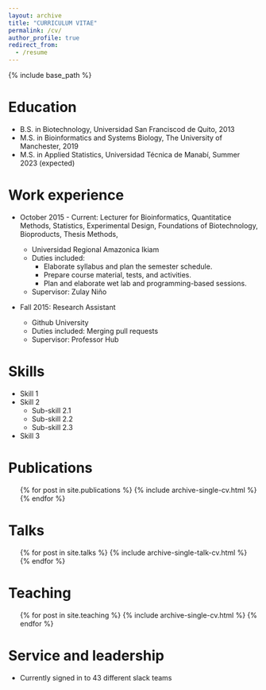 ```yaml
---
layout: archive
title: "CURRICULUM VITAE"
permalink: /cv/
author_profile: true
redirect_from:
  - /resume
---
```


{% include base_path %}

Education
======
* B.S. in Biotechnology, Universidad San Franciscod de Quito, 2013
* M.S. in Bioinformatics and Systems Biology, The University of Manchester, 2019
* M.S. in Applied Statistics, Universidad Técnica de Manabí, Summer 2023 (expected)

Work experience
======
* October 2015 - Current: Lecturer for Bioinformatics, Quantitatice Methods, Statistics, Experimental Design, Foundations of Biotechnology, Bioproducts, Thesis Methods, 
  * Universidad Regional Amazonica Ikiam
  * Duties included: 
    * Elaborate syllabus and plan the semester schedule.
    * Prepare course material, tests, and activities.
    * Plan and elaborate wet lab and programming-based sessions. 
  * Supervisor: Zulay Niño

* Fall 2015: Research Assistant
  * Github University
  * Duties included: Merging pull requests
  * Supervisor: Professor Hub
  
Skills
======
* Skill 1
* Skill 2
  * Sub-skill 2.1
  * Sub-skill 2.2
  * Sub-skill 2.3
* Skill 3

Publications
======
  <ul>{% for post in site.publications %}
    {% include archive-single-cv.html %}
  {% endfor %}</ul>
  
Talks
======
  <ul>{% for post in site.talks %}
    {% include archive-single-talk-cv.html %}
  {% endfor %}</ul>
  
Teaching
======
  <ul>{% for post in site.teaching %}
    {% include archive-single-cv.html %}
  {% endfor %}</ul>
  
Service and leadership
======
* Currently signed in to 43 different slack teams
